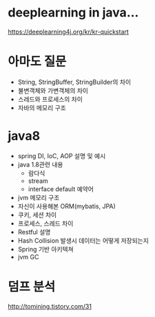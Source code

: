 # deeplearning in java...

https://deeplearning4j.org/kr/kr-quickstart


# 아마도 질문

- String, StringBuffer, StringBuilder의 차이
- 불변객체와 가변객체의 차이
- 스레드와 프로세스의 차이
- 자바의 메모리 구조

# java8

- spring DI, IoC, AOP 설명 및 예시
- java 1.8관련 내용
    - 람다식
    - stream
    - interface default 예약어
- jvm 메모리 구조
- 자신이 사용해본 ORM(mybatis, JPA)
- 쿠키, 세션 차이
- 프로세스, 스레드 차이
- Restful 설명
- Hash Collision 발생시 데이터는 어떻게 저장되는지
- Spring 기반 아키텍쳐
- jvm GC

# 덤프 분석

http://tomining.tistory.com/31